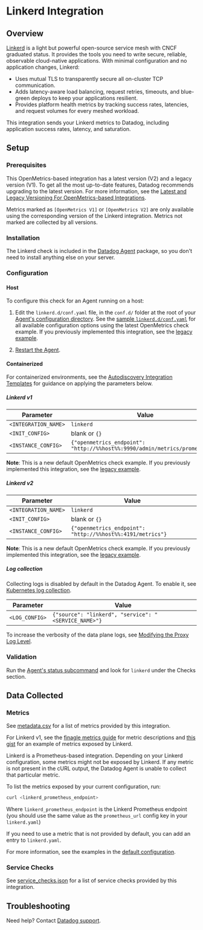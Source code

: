 # Linkerd Integration

## Overview

[Linkerd][1] is a light but powerful open-source service mesh with CNCF graduated status. It provides the tools you need to write secure, reliable, observable cloud-native applications. With minimal configuration and no application changes, Linkerd:
- Uses mutual TLS to transparently secure all on-cluster TCP communication. 
- Adds latency-aware load balancing, request retries, timeouts, and blue-green deploys to keep your applications resilient.
- Provides platform health metrics by tracking success rates, latencies, and request volumes for every meshed workload.

This integration sends your Linkerd metrics to Datadog, including application success rates, latency, and saturation.


## Setup

### Prerequisites

This OpenMetrics-based integration has a latest version (V2) and a legacy version (V1). To get all the most up-to-date features, Datadog recommends upgrading to the latest version. For more information, see the [Latest and Legacy Versioning For OpenMetrics-based Integrations][16].

Metrics marked as `[OpenMetrics V1]` or `[OpenMetrics V2]` are only available using the corresponding version of the Linkerd integration. Metrics not marked are collected by all versions.

### Installation

The Linkerd check is included in the [Datadog Agent][2] package, so you don't need to install anything else on your server.

### Configuration

<!-- xxx tabs xxx -->
<!-- xxx tab "Host" xxx -->

#### Host

To configure this check for an Agent running on a host:

1. Edit the `linkerd.d/conf.yaml` file, in the `conf.d/` folder at the root of your [Agent's configuration directory][3].
   See the [sample `linkerd.d/conf.yaml`][4] for all available configuration options using the latest OpenMetrics check example. If you previously implemented this integration, see the [legacy example][5].

2. [Restart the Agent][6].

<!-- xxz tab xxx -->
<!-- xxx tab "Containerized" xxx -->

#### Containerized

For containerized environments, see the [Autodiscovery Integration Templates][7] for guidance on applying the parameters below.

##### Linkerd v1

| Parameter            | Value                                                                       |
| -------------------- | --------------------------------------------------------------------------- |
| `<INTEGRATION_NAME>` | `linkerd`                                                                   |
| `<INIT_CONFIG>`      | blank or `{}`                                                               |
| `<INSTANCE_CONFIG>`  | `{"openmetrics_endpoint": "http://%%host%%:9990/admin/metrics/prometheus"}` |

 **Note**: This is a new default OpenMetrics check example. If you previously implemented this integration, see the [legacy example][5].

##### Linkerd v2

| Parameter            | Value                                                                       |
| -------------------- | --------------------------------------------------------------------------- |
| `<INTEGRATION_NAME>` | `linkerd`                                                                   |
| `<INIT_CONFIG>`      | blank or `{}`                                                               |
| `<INSTANCE_CONFIG>`  | `{"openmetrics_endpoint": "http://%%host%%:4191/metrics"}`                  |

   **Note**: This is a new default OpenMetrics check example. If you previously implemented this integration, see the [legacy example][5].


##### Log collection

Collecting logs is disabled by default in the Datadog Agent. To enable it, see [Kubernetes log collection][8].

| Parameter      | Value                                                |
| -------------- | ---------------------------------------------------- |
| `<LOG_CONFIG>` | `{"source": "linkerd", "service": "<SERVICE_NAME>"}` |

To increase the verbosity of the data plane logs, see [Modifying the Proxy Log Level][9].

<!-- xxz tab xxx -->
<!-- xxz tabs xxx -->

### Validation

Run the [Agent's status subcommand][10] and look for `linkerd` under the Checks section.

## Data Collected

### Metrics

See [metadata.csv][11] for a list of metrics provided by this integration.

For Linkerd v1, see the [finagle metrics guide][12] for metric descriptions and [this gist][13] for an example of metrics exposed by Linkerd.

Linkerd is a Prometheus-based integration. Depending on your Linkerd configuration, some metrics might not be exposed by Linkerd. If any metric is not present in the cURL output, the Datadog Agent is unable to collect that particular metric.

To list the metrics exposed by your current configuration, run:

```bash
curl <linkerd_prometheus_endpoint>
```

Where `linkerd_prometheus_endpoint` is the Linkerd Prometheus endpoint (you should use the same value as the `prometheus_url` config key in your `linkerd.yaml`)

If you need to use a metric that is not provided by default, you can add an entry to `linkerd.yaml`.

For more information, see the examples in the [default configuration][4].


### Service Checks

See [service_checks.json][14] for a list of service checks provided by this integration.

## Troubleshooting

Need help? Contact [Datadog support][15].


[1]: https://linkerd.io
[2]: https://app.datadoghq.com/account/settings#agent
[3]: https://docs.datadoghq.com/agent/guide/agent-configuration-files/#agent-configuration-directory
[4]: https://github.com/DataDog/integrations-core/blob/master/linkerd/datadog_checks/linkerd/data/conf.yaml.example
[5]: https://github.com/DataDog/integrations-core/blob/7.30.x/linkerd/datadog_checks/linkerd/data/conf.yaml.example
[6]: https://docs.datadoghq.com/agent/guide/agent-commands/?tab=agentv6v7#restart-the-agent
[7]: https://docs.datadoghq.com/agent/kubernetes/integrations/
[8]: https://docs.datadoghq.com/agent/kubernetes/log/
[9]: https://linkerd.io/2/tasks/modifying-proxy-log-level/
[10]: https://docs.datadoghq.com/agent/guide/agent-commands/#agent-status-and-information
[11]: https://github.com/DataDog/integrations-core/blob/master/linkerd/metadata.csv
[12]: https://twitter.github.io/finagle/guide/Metrics.html
[13]: https://gist.githubusercontent.com/arbll/2f63a5375a4d6d5acface6ca8a51e2ab/raw/bc35ed4f0f4bac7e2643a6009f45f9068f4c1d12/gistfile1.txt
[14]: https://github.com/DataDog/integrations-core/blob/master/linkerd/assets/service_checks.json
[15]: https://docs.datadoghq.com/help/
[16]: https://docs.datadoghq.com/integrations/guide/versions-for-openmetrics-based-integrations
